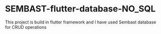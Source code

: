 # SEMBAST-flutter-database-NO_SQL
This project is build in flutter framework and I have used Sembast database for CRUD operations
